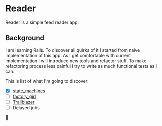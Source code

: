 # Reader
Reader is a simple feed reader app.

## Background
I am learning Rails. To discover all quirks of it I started from naive implementation of this app. As I get comfortable with current implementation I will introduce new tools and refactor stuff. To make refactoring process less painful I try to write as much functional tests as I can.

This is list of what I'm going to discover:
- [x] [state_machines](https://github.com/state-machines/state_machines)
- [ ] [factory_girl](https://github.com/thoughtbot/factory_girl)
- [ ] [Trailblazer](http://trailblazer.to/)
- [ ] Delayed jobs

🚬
